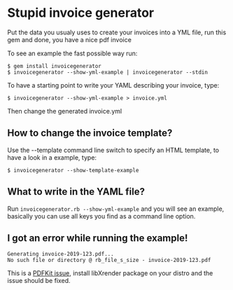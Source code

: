 # Stupid invoice generator

Put the data you usualy uses to create your invoices into a YML file, run this
gem and done, you have a nice pdf invoice

To see an example the fast possible way run:

```
$ gem install invoicegenerator
$ invoicegenerator --show-yml-example | invoicegenerator --stdin
```

To have a starting point to write your YAML describing your invoice, type:

```
$ invoicegenerator --show-yml-example > invoice.yml
```

Then change the generated invoice.yml

## How to change the invoice template?

Use the --template command line switch to specify an HTML template, to have a look in a example, type:

```
$ invoicegenerator --show-template-example
```

## What to write in the YAML file?

Run `invoicegenerator.rb --show-yml-example` and you will see an example, basically you can use all keys you find as a command line option.

## I got an error while running the example!

```
Generating invoice-2019-123.pdf...
No such file or directory @ rb_file_s_size - invoice-2019-123.pdf
```

This is a [PDFKit issue](https://github.com/pdfkit/pdfkit/issues/380#issuecomment-421269690), install libXrender package on your distro and the issue should be fixed.
